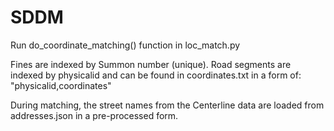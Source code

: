 # SDDM
Run do_coordinate_matching() function in loc_match.py


Fines are indexed by Summon number (unique).
Road segments are indexed by physicalid and can be found in coordinates.txt in a form of:
"physicalid,coordinates"

During matching, the street names from the Centerline data are loaded from addresses.json in a pre-processed form.
